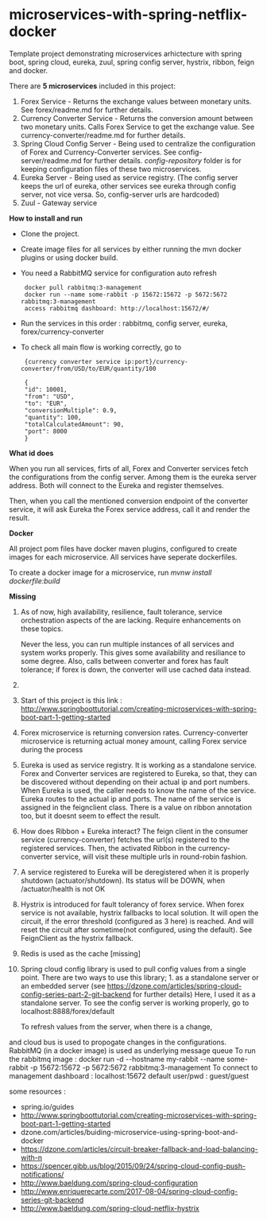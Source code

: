 # microservices-with-spring-netflix-docker

Template project demonstrating microservices arhictecture with spring boot, spring cloud, eureka, zuul, spring config server, hystrix, ribbon, feign and docker. 

There are **5 microservices** included in this project:

 1. Forex Service - Returns the exchange values between monetary units. See forex/readme.md for further details.
 2. Currency Converter Service - Returns the conversion amount between two monetary units. Calls Forex Service to get the exchange value. See currency-converter/readme.md for further details.  
 3. Spring Cloud Config Server - Being used to centralize the configuration of Forex and Currency-Converter services. See config-server/readme.md for further details.
   _config-repository_ folder is for keeping configuration files of these two microservices.  
 4. Eureka Server - Being used as service registry. (The config server keeps the url of eureka, other services see eureka through config server, not vice versa. So, config-server urls are hardcoded)
 5. Zuul - Gateway service

**How to install and run**

 - Clone the project.
 - Create image files for all services by either running the mvn docker plugins or using docker build.
 - You need a RabbitMQ service for configuration auto refresh

        docker pull rabbitmq:3-management   
        docker run --name some-rabbit -p 15672:15672 -p 5672:5672 rabbitmq:3-management
        access rabbitmq dashboard: http://localhost:15672/#/
  
 - Run the services in this order : rabbitmq, config server, eureka, forex/currency-converter 
 - To check all main flow is working correctly, go to 
   
        {currency converter service ip:port}/currency-converter/from/USD/to/EUR/quantity/100  
   
        {
        "id": 10001,
        "from": "USD",
        "to": "EUR",
        "conversionMultiple": 0.9,
        "quantity": 100,
        "totalCalculatedAmount": 90,
        "port": 8000
        }

**What id does**

 When you run all services, firts of all, Forex and Converter services fetch the configurations from the config server. 
 Among them is the eureka server address. Both will connect to the Eureka and register themselves.
 
 Then, when you call the mentioned conversion endpoint of the converter service, it will ask Eureka the Forex service address, call it and render the result.  
 


**Docker**

All project pom files have docker maven plugins, configured to create images for each microservice. All services have seperate dockerfiles.

To create a docker image for a microservice, run _mvnw install dockerfile:build_
  
**Missing**  

1. As of now, high availability, resilience, fault tolerance, service orchestration aspects of the are lacking. Require enhancements on these topics.

    Never the less, you can run multiple instances of all services and system works properly. This gives some availability and resiliance to some degree. 
Also, calls between converter and forex has fault tolerance; if forex is down, the converter will use cached data instead.

2.  
1. Start of this project is this link : http://www.springboottutorial.com/creating-microservices-with-spring-boot-part-1-getting-started
3. Forex microservice is returning conversion rates. Currency-converter microservice is returning actual money amount, calling Forex service during the process
6. Eureka is used as service registry. It is working as a standalone service. 
   Forex and Converter services are registered to Eureka, so that, they can be discovered without depending on their actual ip and port numbers.
   When Eureka is used, the caller needs to know the name of the service. Eureka routes to the actual ip and ports.
   The name of the service is assigned in the feignclient class. There is a value on ribbon annotation too, but it doesnt seem to effect the result.  
7. How does Ribbon + Eureka interact? 
	The feign client in the consumer service (currency-converter) fetches the url(s) registered to the registered services. 
	Then, the activated Ribbon in the currency-converter service, will visit these multiple urls in round-robin fashion. 
8. A service registered to Eureka will be deregistered when it is properly shutdown (actuator/shutdown). Its status will be DOWN, when /actuator/health is not OK
9. Hystrix is introduced for fault tolerancy of forex service. When forex service is not available, hystrix fallbacks to local solution. 
   It will open the circuit, if the error threshold (configured as 3 here) is reached. And will reset the circuit after sometime(not configured, using the default).
   See FeignClient as the hystrix fallback.
10. Redis is used as the cache [missing]
11. Spring cloud config library is used to pull config values from a single point. 
	There are two ways to use this library; 1. as a standalone server or an embedded server (see https://dzone.com/articles/spring-cloud-config-series-part-2-git-backend for further details)
	Here, I used it as a standalone server. 
	To see the config server is working properly, go to localhost:8888/forex/default

	To refresh values from the server, when there is a change, 
	
 and cloud bus is used to propogate changes in the configurations. RabbitMQ (in a docker image) is used as underlying message queue
    To run the rabbitmq image : docker run -d --hostname my-rabbit --name some-rabbit -p 15672:15672 -p 5672:5672 rabbitmq:3-management
	To connect to management dashboard : localhost:15672
	default user/pwd : guest/guest


   

some resources :
 - spring.io/guides
 - http://www.springboottutorial.com/creating-microservices-with-spring-boot-part-1-getting-started
 - dzone.com/articles/buiding-microservice-using-spring-boot-and-docker
 - https://dzone.com/articles/circuit-breaker-fallback-and-load-balancing-with-n
 - https://spencer.gibb.us/blog/2015/09/24/spring-cloud-config-push-notifications/
 - http://www.baeldung.com/spring-cloud-configuration
 - http://www.enriquerecarte.com/2017-08-04/spring-cloud-config-series-git-backend
 - http://www.baeldung.com/spring-cloud-netflix-hystrix
